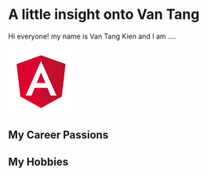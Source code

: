 # A little insight onto Van Tang
Hi everyone! my name is Van Tang Kien and I am ....

![headshot](download.png)

## My Career Passions

## My Hobbies
